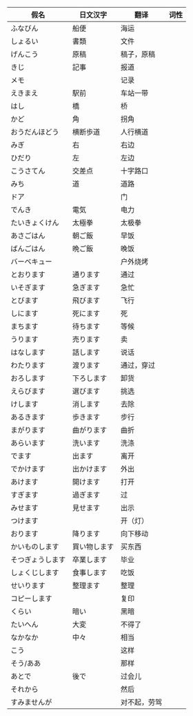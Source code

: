 |假名|日文汉字|翻译|词性|
|-|-|-|-|
|ふなびん|船便|海运||
|しょるい|書類|文件||
|げんこう|原稿|稿子，原稿||
|きじ|記事|报道||
|メモ||记录||
|えきまえ|駅前|车站一带||
|はし|橋|桥||
|かど|角|拐角||
|おうだんほどう|横断歩道|人行横道||
|みぎ|右|右边||
|ひだり|左|左边||
|こうさてん|交差点|十字路口||
|みち|道|道路||
|ドア||门||
|でんき|電気|电力||
|たいきょくけん|太極拳|太极拳||
|あさごはん|朝ご飯|早饭||
|ばんごはん|晩ご飯|晚饭||
|バーベキュー||户外烧烤||
|とおります|通ります|通过||
|いそぎます|急ぎます|急忙||
|とびます|飛びます|飞行||
|しにます|死にます|死||
|まちます|待ちます|等候||
|うります|売ります|卖||
|はなします|話します|说话||
|わたります|渡ります|通过，穿过||
|おろします|下ろします|卸货||
|えらびます|選びます|挑选||
|けします|消します|去除||
|あるきます|歩きます|步行||
|まがります|曲がります|曲折||
|あらいます|洗います|洗涤||
|でます|出ます|离开||
|でかけます|出かけます|外出||
|あけます|開けます|打开||
|すぎます|過ぎます|过||
|みせます|見せます|出示||
|つけます||开（灯）||
|おります|降ります|向下移动||
|かいものします|買い物します|买东西||
|そつぎょうします|卒業します|毕业||
|しょくじします|食事します|吃饭||
|せいります|整理ます|整理||
|コピーします||复印||
|くらい|暗い|黑暗||
|たいへん|大変|不得了||
|なかなか|中々|相当||
|こう||这样||
|そう/ああ||那样||
|あとで|後で|过会儿||
|それから||然后||
|すみませんが||对不起，劳驾|